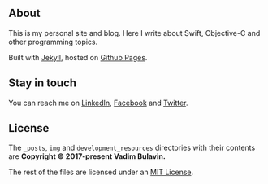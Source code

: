 ## About

This is my personal site and blog. Here I write about Swift, Objective-C and other programming topics.

Built with [Jekyll](https://jekyllrb.com/), hosted on [Github Pages](https://pages.github.com/).

## Stay in touch 

You can reach me on [LinkedIn][my-linkedin-profile], [Facebook][my-facebook-profile] and [Twitter][my-twitter-profile].

## License

The `_posts`, `img` and `development_resources` directories with their contents are **Copyright &copy; 2017-present Vadim Bulavin.**

The rest of the files are licensed under an [MIT License](https://opensource.org/licenses/MIT).

[my-linkedin-profile]: https://www.linkedin.com/in/vadim-bulavin-18610b6b/
[my-facebook-profile]: https://www.facebook.com/vadim.bulavin
[my-twitter-profile]: https://twitter.com/V8tr
